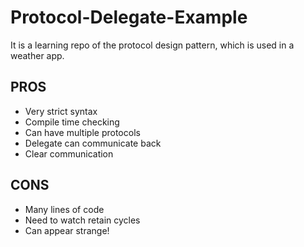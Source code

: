 # Protocol-Delegate-Example

It is a learning repo of the protocol design pattern, which is used in a weather app.

## PROS
* Very strict syntax
* Compile time checking
* Can have multiple protocols
* Delegate can communicate back
* Clear communication

## CONS
* Many lines of code
* Need to watch retain cycles
* Can appear strange!
